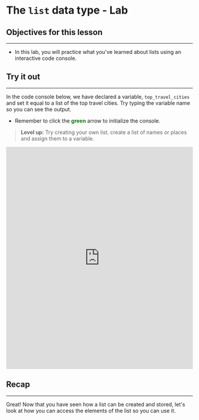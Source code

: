 # The `list` data type - Lab

## Objectives for this lesson

***

* In this lab, you will practice what you've learned about lists using an interactive code console.

## Try it out

***

In the code console below, we have declared a variable, `top_travel_cities` and set it equal to a list of the top travel cities. Try typing the variable name so you can see the output.  
- <p>Remember to click the <mark style="color:green; background:none; font-weight:bold">green</mark> arrow to initialize the console.</p> 
> **Level up:** Try creating your own list.  create a list of names or places and assign them to a variable.


<iframe frameborder="0" width="100%" height="600px" src="https://repl.it/@DSExperience/CitiesTry1?lite=true"></iframe>

## Recap

***

Great! Now that you have seen how a list can be created and stored, let's look at how you can access the elements of the list so you can use it.